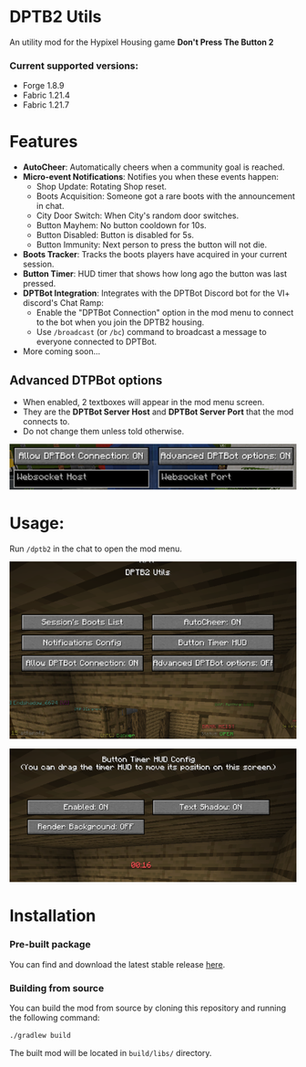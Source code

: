 # DPTB2 Utils
An utility mod for the Hypixel Housing game **Don't Press The Button 2**

### Current supported versions:
- Forge 1.8.9
- Fabric 1.21.4
- Fabric 1.21.7

# Features
- **AutoCheer**: Automatically cheers when a community goal is reached.
- **Micro-event Notifications**: Notifies you when these events happen:
    - Shop Update: Rotating Shop reset.
    - Boots Acquisition: Someone got a rare boots with the announcement in chat.
    - City Door Switch: When City's random door switches.
    - Button Mayhem: No button cooldown for 10s.
    - Button Disabled: Button is disabled for 5s.
    - Button Immunity: Next person to press the button will not die.
- **Boots Tracker**: Tracks the boots players have acquired in your current session.
- **Button Timer**: HUD timer that shows how long ago the button was last pressed.
- **DPTBot Integration**: Integrates with the DPTBot Discord bot for the VI+ discord's Chat Ramp:
    - Enable the "DPTBot Connection" option in the mod menu to connect to the bot when you join the DPTB2 housing.
    - Use `/broadcast` (or `/bc`) command to broadcast a message to everyone connected to DPTBot.
- More coming soon...

## Advanced DTPBot options
- When enabled, 2 textboxes will appear in the mod menu screen.
- They are the **DPTBot Server Host** and **DPTBot Server Port** that the mod connects to.
- Do not change them unless told otherwise.

![img.png](res/img.png)

# Usage:
Run `/dptb2` in the chat to open the mod menu.

![preview.png](res/preview.png)

![btn_timer_preview.png](res/btn_timer_preview.png)

# Installation
### Pre-built package
You can find and download the latest stable release [here](https://github.com/Weebifying/dptb2-utils/releases/latest).

### Building from source
You can build the mod from source by cloning this repository and running the following command:
```bash
./gradlew build
```
The built mod will be located in `build/libs/` directory.